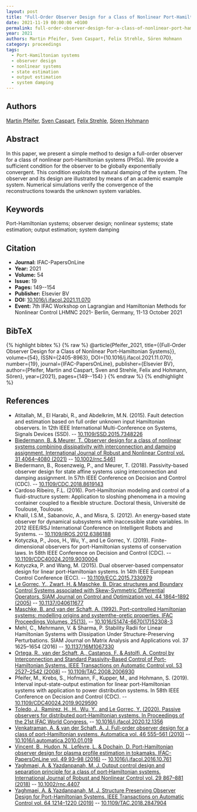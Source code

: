 ```yaml
---
layout: post
title: "Full-Order Observer Design for a Class of Nonlinear Port-Hamiltonian Systems"
date: 2021-11-19 00:00:00 +0100
permalink: full-order-observer-design-for-a-class-of-nonlinear-port-hamiltonian-systems
year: 2021
authors: Martin Pfeifer, Sven Caspart, Felix Strehle, Sören Hohmann
category: proceedings
tags:
  - Port-Hamiltonian systems
  - observer design
  - nonlinear systems
  - state estimation
  - output estimation
  - system damping
---
```

 
## Authors
[Martin Pfeifer](authors/martin-pfeifer), [Sven Caspart](authors/sven-caspart), [Felix Strehle](authors/felix-strehle), [Sören Hohmann](authors/soren-hohmann)
 
## Abstract
In this paper, we present a simple method to design a full-order observer for a class of nonlinear port-Hamiltonian systems (PHSs). We provide a sufficient condition for the observer to be globally exponentially convergent. This condition exploits the natural damping of the system. The observer and its design are illustrated by means of an academic example system. Numerical simulations verify the convergence of the reconstructions towards the unknown system variables.
 
## Keywords
Port-Hamiltonian systems; observer design; nonlinear systems; state estimation; output estimation; system damping
 
## Citation
- **Journal:** IFAC-PapersOnLine
- **Year:** 2021
- **Volume:** 54
- **Issue:** 19
- **Pages:** 149--154
- **Publisher:** Elsevier BV
- **DOI:** [10.1016/j.ifacol.2021.11.070](https://doi.org/10.1016/j.ifacol.2021.11.070)
- **Event:** 7th IFAC Workshop on Lagrangian and Hamiltonian Methods for Nonlinear Control LHMNC 2021- Berlin, Germany, 11-13 October 2021
 
## BibTeX
{% highlight bibtex %}
{% raw %}
@article{Pfeifer_2021,
  title={{Full-Order Observer Design for a Class of Nonlinear Port-Hamiltonian Systems}},
  volume={54},
  ISSN={2405-8963},
  DOI={10.1016/j.ifacol.2021.11.070},
  number={19},
  journal={IFAC-PapersOnLine},
  publisher={Elsevier BV},
  author={Pfeifer, Martin and Caspart, Sven and Strehle, Felix and Hohmann, Sören},
  year={2021},
  pages={149--154}
}
{% endraw %}
{% endhighlight %}
 
## References
- Atitallah, M., El Harabi, R., and Abdelkrim, M.N. (2015). Fault detection and estimation based on full order unknown input Hamiltonian observers. In 12th IEEE International Multi-Conference on Systems, Signals Devices (SSD). -- [10.1109/SSD.2015.7348226](https://doi.org/10.1109/SSD.2015.7348226)
- [Biedermann, B. & Meurer, T. Observer design for a class of nonlinear systems combining dissipativity with interconnection and damping assignment. International Journal of Robust and Nonlinear Control vol. 31 4064–4080 (2021)](observer-design-for-a-class-of-nonlinear-systems-combining-dissipativity-with-interconnection-and-damping-assignment) -- [10.1002/rnc.5461](https://doi.org/10.1002/rnc.5461)
- Biedermann, B., Rosenzweig, P., and Meurer, T. (2018). Passivity-based observer design for state affine systems using interconnection and damping assignment. In 57th IEEE Conference on Decision and Control (CDC). -- [10.1109/CDC.2018.8619143](https://doi.org/10.1109/CDC.2018.8619143)
- Cardoso Ribeiro, F.L. (2016). Port-Hamiltonian modeling and control of a fluid-structure system: Application to sloshing phenomena in a moving container coupled to a flexible structure. Doctoral thesis, Université de Toulouse, Toulouse.
- Khalil, I.S.M., Sabanovic, A., and Misra, S. (2012). An energy-based state observer for dynamical subsystems with inaccessible state variables. In 2012 IEEE/RSJ International Conference on Intelligent Robots and Systems. -- [10.1109/IROS.2012.6386188](https://doi.org/10.1109/IROS.2012.6386188)
- Kotyczka, P., Joos, H., Wu, Y., and Le Gorrec, Y. (2019). Finite-dimensional observers for port-Hamiltonian systems of conservation laws. In 58th IEEE Conference on Decision and Control (CDC). -- [10.1109/CDC40024.2019.9030004](https://doi.org/10.1109/CDC40024.2019.9030004)
- Kotyczka, P. and Wang, M. (2015). Dual observer-based compensator design for linear port-Hamiltonian systems. In 14th IEEE European Control Conference (ECC). -- [10.1109/ECC.2015.7330979](https://doi.org/10.1109/ECC.2015.7330979)
- [Le Gorrec, Y., Zwart, H. & Maschke, B. Dirac structures and Boundary Control Systems associated with Skew-Symmetric Differential Operators. SIAM Journal on Control and Optimization vol. 44 1864–1892 (2005)](dirac-structures-and-boundary-control-systems-associated-with-skew-symmetric-differential-operators) -- [10.1137/040611677](https://doi.org/10.1137/040611677)
- [Maschke, B. and van der Schaft, A. (1992). Port-controlled Hamiltonian systems: modelling origins and systemthe-oretic properties. IFAC Proceedings Volumes, 25(13).](port-controlled-hamiltonian-systems-modelling-origins-and-systemtheoretic-properties-92) -- [10.1016/S1474-6670(17)52308-3](https://doi.org/10.1016/S1474-6670(17)52308-3)
- Mehl, C., Mehrmann, V. & Sharma, P. Stability Radii for Linear Hamiltonian Systems with Dissipation Under Structure-Preserving Perturbations. SIAM Journal on Matrix Analysis and Applications vol. 37 1625–1654 (2016) -- [10.1137/16M1067330](https://doi.org/10.1137/16M1067330)
- [Ortega, R., van der Schaft, A., Castanos, F. & Astolfi, A. Control by Interconnection and Standard Passivity-Based Control of Port-Hamiltonian Systems. IEEE Transactions on Automatic Control vol. 53 2527–2542 (2008)](control-by-interconnection-and-standard-passivity-based-control-of-port-hamiltonian-systems) -- [10.1109/TAC.2008.2006930](https://doi.org/10.1109/TAC.2008.2006930)
- Pfeifer, M., Krebs, S., Hofmann, F., Kupper, M., and Hohmann, S. (2019). Interval input-state-output estimation for linear port-Hamiltonian systems with application to power distribution systems. In 58th IEEE Conference on Decision and Control (CDC). -- [10.1109/CDC40024.2019.9029590](https://doi.org/10.1109/CDC40024.2019.9029590)
- [Toledo, J., Ramirez, H., H., Wu, Y., and Le Gorrec, Y. (2020). Passive observers for distributed port-Hamiltonian systems. In Proceedings of the 21st IFAC World Congress.](passive-observers-for-distributed-port-hamiltonian-systems) -- [10.1016/j.ifacol.2020.12.1356](https://doi.org/10.1016/j.ifacol.2020.12.1356)
- [Venkatraman, A. & van der Schaft, A. J. Full-order observer design for a class of port-Hamiltonian systems. Automatica vol. 46 555–561 (2010)](full-order-observer-design-for-a-class-of-port-hamiltonian-systems) -- [10.1016/j.automatica.2010.01.019](https://doi.org/10.1016/j.automatica.2010.01.019)
- [Vincent, B., Hudon, N., Lefèvre, L. & Dochain, D. Port-Hamiltonian observer design for plasma profile estimation in tokamaks. IFAC-PapersOnLine vol. 49 93–98 (2016)](port-hamiltonian-observer-design-for-plasma-profile-estimation-in-tokamaks) -- [10.1016/j.ifacol.2016.10.761](https://doi.org/10.1016/j.ifacol.2016.10.761)
- [Yaghmaei, A. & Yazdanpanah, M. J. Output control design and separation principle for a class of port‐Hamiltonian systems. International Journal of Robust and Nonlinear Control vol. 29 867–881 (2018)](output-control-design-and-separation-principle-for-a-class-of-port-hamiltonian-systems) -- [10.1002/rnc.4407](https://doi.org/10.1002/rnc.4407)
- [Yaghmaei, A. & Yazdanpanah, M. J. Structure Preserving Observer Design for Port-Hamiltonian Systems. IEEE Transactions on Automatic Control vol. 64 1214–1220 (2019)](structure-preserving-observer-design-for-port-hamiltonian-systems) -- [10.1109/TAC.2018.2847904](https://doi.org/10.1109/TAC.2018.2847904)

